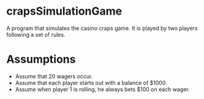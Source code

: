# crapsSimulationGame
A program that simulates the casino craps game. It is played by two players following a set of rules.

# Assumptions
- Assume that 20 wagers occur.
- Assume that each player starts out with a balance of $1000.
- Assume when player 1 is rolling, he always bets $100 on each wager.
